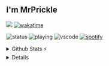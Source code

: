 ## I'm MrPrickle
![](https://komarev.com/ghpvc/?username=MrPrickle&color=blue&style=plastic)
[![wakatime](https://wakatime.com/badge/user/c70c67bc-ebd9-48fd-90dd-12e3d0f09163.svg)](https://wakatime.com/@c70c67bc-ebd9-48fd-90dd-12e3d0f09163&style=plastic)

![status](https://nocache.advaith.workers.dev?url=https://img.shields.io/endpoint?url=https://dev.discordprofiles.me/api/badge/status/766737064133132298?simple=true)
![playing](https://nocache.advaith.workers.dev?url=https://img.shields.io/endpoint?url=https://dev.discordprofiles.me/api/badge/playing/766737064133132298)
![vscode](https://nocache.advaith.workers.dev?url=https://img.shields.io/endpoint?url=https://dev.discordprofiles.me/api/badge/vscode/766737064133132298)
[![spotify](https://nocache.advaith.workers.dev?url=https://img.shields.io/endpoint?url=https://dev.discordprofiles.me/api/badge/spotify/766737064133132298)](https://dev.discordprofiles.me/openspotify/766737064133132298)

<details>
  <summary>Github Stats ⚡</summary>
  <a href="#"> [![GitHub Streak](https://streak-stats.demolab.com?user=mrprickle&theme=blueberry)](https://git.io/streak-stats)
  <a href="#">![Github stats](https://github-readme-stats.vercel.app/api?username=mrprickle&theme=blueberry&count_private=true&hide_border=true&line_height=20)</a>
  <a href="#">![Top Langs](https://github-readme-stats.vercel.app/api/top-langs/?username=mrprickle&layout=compact&theme=blueberry&count_private=true&hide_border=true)</a>
</details>

<details>
<p align="center">
  <a href="https://github.com/FujiwaraChoki">
    <img src="http://github-profile-summary-cards.vercel.app/api/cards/profile-details?username=MrPrickle&theme=transparent" />
  </a>
  <a href="https://github.com/FujiwaraChoki">
    <img src="https://github-readme-streak-stats.herokuapp.com/?user=MrPrickle&hide_border=true&card_width=338&theme=transparent" />
  </a>
  <a href="https://github.com/FujiwaraChoki">
    <img src="http://github-profile-summary-cards.vercel.app/api/cards/stats?username=MrPrickle&theme=transparent" />
  </a>
</p>

* Bucket List
  * Pipelining
  * Dll Injection
  * SQL
  * Algs
  * DataStructures
  * Backend Development



<!--
**MrPrickle/MrPrickle** is a ✨ _special_ ✨ repository because its `README.md` (this file) appears on your GitHub profile.

Here are some ideas to get you started:

- 🔭 I’m currently working on ...
- 🌱 I’m currently learning ...
- 👯 I’m looking to collaborate on ...
- 🤔 I’m looking for help with ...
- 💬 Ask me about ...
- 📫 How to reach me: ...
- 😄 Pronouns: ...
- ⚡ Fun fact: ...
-->
